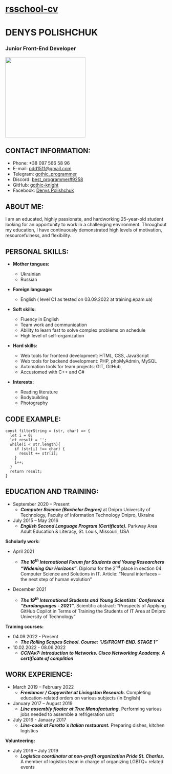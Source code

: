 # [rsschool-cv](https://app.rs.school/cv/8a6d3e04-fdfa-4777-b5d3-5612e4056727) #
# DENYS POLISHCHUK # 
### Junior Front-End Developer ###
<img src="https://user-images.githubusercontent.com/83671831/190852872-a6737d5a-bdcb-4fcf-8555-dd1c0b5dfd8d.png" width="250" height="250">

## CONTACT INFORMATION: ##
- Phone: +38 097 566 58 96
- E-mail: pdd1511@gmail.com
- Telegram: [gothic_programmer](https://t.me/gothic_programmer)
- Discord: [best_programmer#9258](best_programmer#9258)
- GitHub: [gothic-knight]( https://github.com/gothic-knight)
- Facebook: [Denys Polishchuk](https://www.facebook.com/profile.php?id=100006030827324)

## ABOUT ME: ##
I am an educated, highly passionate, and hardworking 25-year-old student looking for an opportunity to work in a challenging environment.
Throughout my education, I have continuously demonstrated high levels of motivation, resourcefulness, and flexibility.

## PERSONAL SKILLS: ##
- **Mother tongues:**
  - Ukrainian
  - Russian
- **Foreign language:**
  - English ( level C1 as tested on 03.09.2022 at training.epam.ua)

- **Soft skills:**
  - Fluency in English
  - Team work and communication
  - Ability to learn fast to solve complex problems on schedule
  - High level of self-organization

- **Hard skills:**
   - Web tools for frontend development: HTML, CSS, JavaScript
   - Web tools for backend development: PHP, phpMyAdmin, MySQL
   - Automation tools for team projects: GIT, GitHub
   - Accustomed with C++ and C#

- **Interests:**
  - Reading literature
  - Bodybuilding
  - Photography

## CODE EXAMPLE: ##
``` 
const filterString = (str, char) => {
  let i = 0;
  let result = '';
  while(i < str.length){
    if (str[i] !== char) {
      result += str[i];
    }
    i++;
  }
  return result;
} 
```


## EDUCATION AND TRAINING: ##
- September 2020 – Present
  - ***Computer Science (Bachelor Degree)*** at
Dnipro University of Technology, Faculty of Information Technology
Dnipro, Ukraine
- July 2015 – May 2016
  - ***English Second Language Program (Certificate).***
Parkway Area Adult Education & Literacy,
St. Louis, Missouri, USA

**Scholarly work:**
- April 2021
  - ***The 16<sup>th</sup> International Forum for Students and Young Researchers
“Widening Our Horizons”***. Diploma for the 2<sup>nd</sup> place in section 04. Computer Science and Solutions in IT. 
Article: “Neural interfaces – the next step of human evolution”

- December 2021
  - ***The 19<sup>th</sup> International Students and Young Scientists` Conference “Eurolanguages - 2021”***. 
Scientific abstract: “Prospects of Applying GitHub Copilot in Terms of Training the Students of IT Area at Dnipro University of Technology”

**Training courses:**
- 04.09.2022 - Present
  - ***The Rolling Scopes School. Course: “JS/FRONT-END. STAGE 1”***
- 10.02.2022 - 08.06.2022
  - ***CCNAv7: Introduction to Networks. Cisco Networking Academy. A certificate of complition***

## WORK EXPERIENCE: ##
- March 2019 – February 2022
  - ***Freelancer / Copywriter at Livingston Research.*** Completing education-related orders on various subjects (in English)
- January 2017 – August 2019
  - ***Line assembly floater at True Manufacturing.*** Performing various jobs needed to assemble a refrigeration unit
- July 2016 - January 2017
  - ***Line-cook at Farotto`s Italian restaurant.*** Preparing dishes, kitchen logistics

**Volunteering:**
- July 2016 – July 2019 
  - ***Logistics coordinator at non-profit organization Pride St. Charles.*** A member of logistics team in charge of organizing LGBTQ+
related events 
